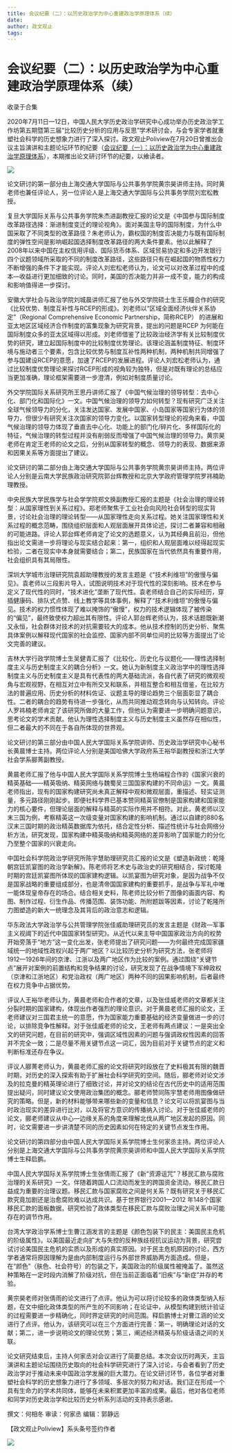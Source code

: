 ```yaml
---
title: 会议纪要（二）：以历史政治学为中心重建政治学原理体系（续）
date: 
author: 政文观止
tags: 
---
```

# 会议纪要（二）：以历史政治学为中心重建政治学原理体系（续）


收录于合集

2020年7月11日—12日，中国人民大学历史政治学研究中心成功举办历史政治学工作坊第五期暨第三届“比较历史分析的应用与反思”学术研讨会，与会专家学者就重塑社会科学的历史想象力进行了深入探讨。政文观止Poliview在7月20日曾推出会议主旨演讲和主题论坛环节的纪要（[会议纪要（一）：以历史政治学为中心重建政治学原理体系](http://mp.weixin.qq.com/s?__biz=MzI5ODY0MTQ1OA==&mid=2247487427&idx=1&sn=101c96536c0847419ac6f5d065872b31&chksm=eca3fe9edbd4778855d5e58df18e61971ee73302fc3cb2ff6811457d762986f014f7a0da4c7b&scene=21#wechat_redirect)），本期推出论文研讨环节的纪要，以飨读者。

![](/images/265/2.png)

论文研讨的第一部分由上海交通大学国际与公共事务学院黄宗昊讲师主持。同时黄老师也兼任评论人，另一位评论人是上海交通大学国际与公共事务学院刘宏松教授。

  

复旦大学国际关系与公共事务学院朱杰进副教授汇报的论文是《中国参与国际制度改革路径选择：渐进制度变迁的理论视角》。面对美国主导的国际制度，为什么中国采取了不同类型的改革路径？朱老师认为，霸权国的制度否决能力与既有国际制度的弹性空间是影响崛起国选择制度改革路径的两大条件要素。他以此解释了2008年以来中国在主权信用评级、国际货币体系、区域贸易协定和多边开发银行四个议题领域所采取的不同的制度改革路径，这些路径只有在崛起国的物质性权力不断增强的条件下才能实现。评论人刘宏松老师认为，论文可以对改革过程中的成本—收益进行更加细致的讨论。同时，美国的否决能力并非一成不变，能力的构成和影响值得进一步探讨。

  

安徽大学社会与政治学院刘城晨讲师汇报了他与外交学院硕士生王乐瞳合作的研究《比较优势、制度互补性与RCEP的形成》。刘老师以“区域全面经济伙伴关系协定”（Regional
Comprehensive Economic Partnership，简称RCEP）
的进展和亚太地区区域经济合作制度的富集现象为研究背景，提出的问题是RCEP
为何能在国际制度众多的亚太区域得以形成。刘老师借鉴了比较政治经济学有关比较制度优势的研究，建立起国际制度中的比较制度优势理论。该理论涵盖制度特征、制度环境与施动者三个要素，包含比较优势与制度互补性两种机制，两种机制共同增强了参与国建设RCEP的意愿，加速了RCEP的发展进程。评论人刘宏松老师认为，通过比较制度优势理论来探讨RCEP形成的视角较为独特，但是对既有理论的总结应当更加准确，理论框架需要进一步澄清，例如对制度质量讨论。

  

外交学院国际关系研究所王思丹讲师汇报了《中国气候治理的领导转型：去中心化、部门化和国际化》一文。中国气候治理的领导力如何转型？现有研究广泛关注全球气候领导力的分化，关注发达国家、发展中国家、小岛国家等国家行为体的领导力，但很少有研究关注次国家的领导力变化。以国家转型理论的视角来看，中国气候治理的领导力体现了垂直去中心化、功能上的部门化/碎片化、多样国际化的特征，气候治理的转型过程并没有削弱反而增强了中国气候治理的领导力。黄宗昊老师在肯定王老师的论文之后，分别从国家转型的概念、领导力的表现、数据来源和因果关系等方面提出了建议。

  

论文研讨的第二部分由上海交通大学国际与公共事务学院黄宗昊讲师主持。两位评论人分别是云南大学民族政治研究院郭台辉教授和北京大学政府管理学院罗祎楠助理教授。

  

中央民族大学民族学与社会学学院郑文换副教授汇报的主题是《社会治理的理论转型：从国家理性到关系过程》。郑老师聚焦于工业社会向风险社会转型的现实背景，讨论社会治理的理论转型——从国家理性走向关系过程。她关注国家理性和关系过程的概念范畴，围绕组织层面和人观层面展开具体论述，探讨二者兼容和相融的可能进路。评论人郭台辉老师肯定了论文的选题意义，认为其经典且前沿，但他指出论文需进一步将理论与现实结合起来：第一，组织和人观层面难以经得起现实检验，二者在现实中本身就需要结合；第二，民族国家在当代依然具有重要作用，社会组织具有其局限性。

  

深圳大学城市治理研究院袁超助理教授的发言主题是《“技术利维坦”的傲慢与偏见》。袁老师以三段影片导入，试图说明技术对于现代性的深刻影响。技术在参与定义了现代性的同时，“技术进化”垄断了现代性。袁老师结合自己的实际经历，穿插健康码、排队式点赞、线上教学等具体事例，解释了“技术利维坦”的傲慢与偏见。技术的权力惯性体现了难以掩饰的“傲慢”，权力的技术逻辑体现了被传染的“偏见”，最终致使权力超出其有限性。评论人郭台辉老师认为，技术话题既新潮又永恒，社会群体对技术的对抗需要较大的成本。他从技术控制的历史分析、聚焦具体案例以解释现代国家的社会监控、国家内部不同单位间的比较等方面提出了论文完善的建议。

  

吉林大学行政学院博士生吴健青汇报了《比较化、历史化与议题化——理性选择制度主义与历史制度主义的耦合分析》一文。她认为新制度主义政治学中的理性选择制度主义与历史制度主义是具有代表性的两大基础流派，各自代表了研究的微观视角与宏观视野，在相互对立中有所交叉和联系，并相互整合和相互借鉴，在比较方法的普遍应用、历史分析的材料佐证、议题主导的理论趋势三个层面彰显了耦合性。二者的耦合的趋势有待进一步强化，从而共同推动观念转向与认知转向。评论人罗祎楠老师肯定了该研究所做的大量工作，但他认为需要进一步明确问题意识，思考论文的学术贡献。他认为理性选择制度主义与历史制度主义虽然存在相似性，但二者最大的不同在于各自所体现的世界观。

  

论文研讨的第三部分由中国人民大学国际关系学院讲师、历史政治学研究中心秘书长黄晨博士主持。两位评论人分别是美国哈佛大学政府系王裕华副教授和浙江大学社会学系郦菁副教授。

  

黄晨老师汇报了他与中国人民大学国际关系学院博士生杨端程合作的《国家兴衰的精英基础——精英吸纳、精英网络与魏蜀吴三国国家构建的不同命运》一文。黄晨老师指出，现有的国家构建研究尚未真正解释中观和微观层面，重描述、轻实证测量，多元路径刚刚起步。即便社科学界已基本赞同精英官僚制是国家构建和国家能力的核心要件，但理论层面的解释与精英的实际作用并不相符。对此，黄老师以汉末三国为例，考察精英这一次级变量对国家构建的影响机制。通过以自建的880名汉末三国时期的政治精英数据库为依托，结合定性分析、描述性统计与社会网络分析方法，研究发现，国家构建中精英吸纳和精英网络的差异影响了国家能力的分化乃至整个国家的兴衰走向。

  

中国社会科学院政治学研究所陈宇慧助理研究员汇报的论文是《塑造新政统：乾隆朝宫廷凯宴图的政治学新解》。陈老师将艺术史与政治史的研究相结合，探讨乾隆时期的宫廷凯宴图所体现的国家建构逻辑。以凯宴图为研究对象，是因为战争不仅是国家战略的重要组成部分，也是清帝国国家建构的重要抓手，是战争与军礼中唯一能体现皇帝存在的场合。结合相关史料，陈老师比较分析了图像的画面内容、构图、制作过程、衍生作品、传播范围、装饰功能、所附题跋等因素，讨论了乾隆所力图塑造的新大一统理念及其背后的政治意志和逻辑。

  

华东政法大学政治学与公共管理学院张佳威助理研究员的发言主题是《财政—军事主义视阈下的近代中国国家转型研究》。从近代以来主导中国国家政治方向的权势开始旁落于“地方”这一变化出发，张老师提出了研究问题——为何最终完成国家疆域统一的地域性政权兴起于两广地区？以比较历史分析为研究方法，张老师将1912—1926年间的京津、江浙以及两广地区作为比较的案例。通过围绕“关键节点”展开对案例的前置结构和竞争结果的讨论，研究发现了在战争情境下军绅政权（京津和江浙地区）和党治政权（两广地区）两种不同的因果影响机制，后者最终在权力竞争中占据优势。

  

评议人王裕华老师认为，黄晨老师和合作者的文章，以及张佳威老师的文章都关注分裂时期的国家建构，体现出作者强烈的理论意识。对于黄晨老师汇报的论文，王老师建议对三国君主统一的意愿，作为国家能力重要基础的经济变量做进一步的讨论，以排除竞争性解释。对于张佳威老师的论文，王老师有两点建议：一是突出全文的研究问题，在目前的研究中，强调区域性因素的问题与强调政权性因素的回答并不完全一致；二是尽量不用关键节点这一词汇，因为目前对于关键节点的定义和判断标准还存在争议。

  

评议人郦菁老师认为，黄晨老师汇报的论文将研究时段放在了史料极其有限的魏晋时期，对历史的深入探索有助于扩展社会科学研究的空间。随后，郦老师对论文涉及的拉克曼的精英理论进行了细致讨论，并对论文的结论在古代历史中的适用范围提出疑问，同时建议论文使用政治集团的概念。郦老师赞同陈宇慧老师用图像做研究的策略。但是，新的材料能够带来哪些新的变量和信息？论文可以将凯宴图与当时政治现实的差异进行比对，以及将官方意识的传播纳入讨论。对于张佳威老师的论文，郦老师建议从中心—边缘关系的角度来理解北伐从两广地区发起的原因。同时，论文需要进一步讲清楚不同的历史因素如何在特定的关键节点发生作用。

  

论文研讨的第四部分由中国人民大学国际关系学院博士生何家丞主持。两位评论人分别是上海交通大学国际与公共事务学院黄宗昊讲师和中国人民大学国际关系学院博士生释启鹏。

  

中国人民大学国际关系学院博士生张倩雨汇报了《新“资源诅咒”？移民汇款与腐败治理的关系研究》一文。伴随着跨国人口流动而发生的跨国资金流动，移民汇款日益成为重要的治理议题。移民汇款与国家腐败之间是何关系？既有研究关于移民汇款究竟加剧还是治愈腐败难以达成共识。基于世界银行2001—2012
年148个国家移民汇款的面板数据，研究检验了政体类型在移民汇款与腐败治理之间关系中可能存在的调节作用。

  

台湾大学政治学系博士生曹江涵发言的主题是《颜色包装下的民主：美国民主危机的阶级属性》。以美国最近走向扩大与失控的反种族歧视抗议运动为背景，研究尝试讨论美国民主危机的实质以及形成的真实原因。对于民主危机原因的讨论，西方学者通常将原因理解为是由内部制度运行与外部世界威胁两方面造成。但是，在“颜色”（肤色、社会符号）的包装之下，美国政治的阶级属性被掩盖了。虽然这种策略在一定时段内消解了阶级对抗，但在当前正面临着“旧疾”与“新症”并存的考验。

  

黄宗昊老师对张倩雨的论文进行了点评。他认为可以将讨论较多的政体类型纳入标题，在文中细化政体类型的所产生的不同影响；在论证中，从模型构建到统计验证的过程需要进一步精确化，同时界定研究的时间范围。释启鹏博士对曹江涵的论文进行了点评。他认为，该研究可以在三个方面进行完善：第一，明确理论对话的文献；第二，进一步说明论文的理论优势；第三，阐述经济精英与阶级话语之间的关联。

  

论文研究结束后，主持人何家丞对会议进行了简要总结。本次会议历时两天，主旨演讲和主题论坛围绕历史取向的社会科学研究进行了深入讨论，与会者看到了历史政治学对于推动未来中国政治学发展的巨大潜力。在论文研讨环节，各位学者对重塑社会科学的历史想象力进行了多领域、多层次的努力和对话。我们正在形成一个具有生命力的学术共同体，能够在未来积累更加丰富的成果。最后，他对各位老师和同学对历史政治学和比较历史分析系列活动的支持表示感谢。

  

撰文：何相冬 审读：何家丞 编辑：郭静远

【政文观止Poliview】系头条号签约作者

  

![](/images/265/3.jpeg)

  

